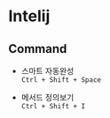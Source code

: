# Intelij  

## Command  

- 스마트 자동완성  
`Ctrl + Shift + Space`  

- 메서드 정의보기  
`Ctrl + Shift + I`  

